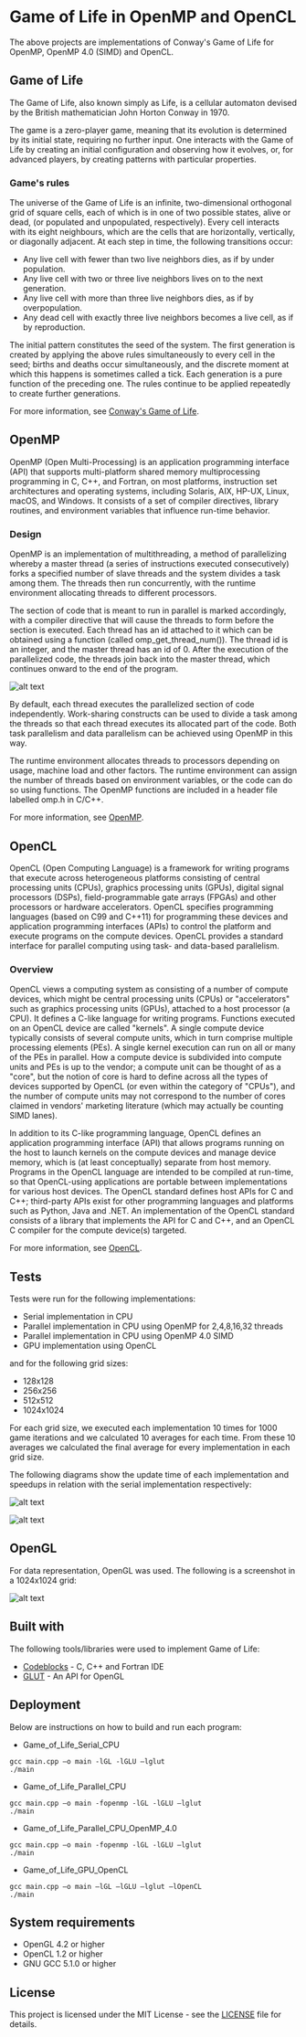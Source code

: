 # Game of Life in OpenMP and OpenCL

The above projects are implementations of Conway's Game of Life for OpenMP, OpenMP 4.0 (SIMD) and OpenCL.

## Game of Life

The Game of Life, also known simply as Life, is a cellular automaton devised by the British mathematician John Horton Conway in 1970.

The game is a zero-player game, meaning that its evolution is determined by its initial state, requiring no further input. One interacts with the Game of Life by creating an initial configuration and observing how it evolves, or, for advanced players, by creating patterns with particular properties.

### Game's rules

The universe of the Game of Life is an infinite, two-dimensional orthogonal grid of square cells, each of which is in one of two possible states, alive or dead, (or populated and unpopulated, respectively). Every cell interacts with its eight neighbours, which are the cells that are horizontally, vertically, or diagonally adjacent. At each step in time, the following transitions occur:

 *   Any live cell with fewer than two live neighbors dies, as if by under population.
 *   Any live cell with two or three live neighbors lives on to the next generation.
 *   Any live cell with more than three live neighbors dies, as if by overpopulation.
 *   Any dead cell with exactly three live neighbors becomes a live cell, as if by reproduction.

The initial pattern constitutes the seed of the system. The first generation is created by applying the above rules simultaneously to every cell in the seed; births and deaths occur simultaneously, and the discrete moment at which this happens is sometimes called a tick. Each generation is a pure function of the preceding one. The rules continue to be applied repeatedly to create further generations.

For more information, see [Conway's Game of Life](https://en.wikipedia.org/wiki/Conway%27s_Game_of_Life).

## OpenMP

OpenMP (Open Multi-Processing) is an application programming interface (API) that supports multi-platform shared memory multiprocessing programming in C, C++, and Fortran, on most platforms, instruction set architectures and operating systems, including Solaris, AIX, HP-UX, Linux, macOS, and Windows. It consists of a set of compiler directives, library routines, and environment variables that influence run-time behavior.

### Design

OpenMP is an implementation of multithreading, a method of parallelizing whereby a master thread (a series of instructions executed consecutively) forks a specified number of slave threads and the system divides a task among them. The threads then run concurrently, with the runtime environment allocating threads to different processors.

The section of code that is meant to run in parallel is marked accordingly, with a compiler directive that will cause the threads to form before the section is executed. Each thread has an id attached to it which can be obtained using a function (called omp_get_thread_num()). The thread id is an integer, and the master thread has an id of 0. After the execution of the parallelized code, the threads join back into the master thread, which continues onward to the end of the program.

![alt text](https://github.com/VasilisG/Game-of-Life-in-OpenMP-and-OpenCL/blob/master/Images/OpenMP.png)

By default, each thread executes the parallelized section of code independently. Work-sharing constructs can be used to divide a task among the threads so that each thread executes its allocated part of the code. Both task parallelism and data parallelism can be achieved using OpenMP in this way.

The runtime environment allocates threads to processors depending on usage, machine load and other factors. The runtime environment can assign the number of threads based on environment variables, or the code can do so using functions. The OpenMP functions are included in a header file labelled omp.h in C/C++.

For more information, see [OpenMP](https://www.openmp.org/).

## OpenCL

OpenCL (Open Computing Language) is a framework for writing programs that execute across heterogeneous platforms consisting of central processing units (CPUs), graphics processing units (GPUs), digital signal processors (DSPs), field-programmable gate arrays (FPGAs) and other processors or hardware accelerators. OpenCL specifies programming languages (based on C99 and C++11) for programming these devices and application programming interfaces (APIs) to control the platform and execute programs on the compute devices. OpenCL provides a standard interface for parallel computing using task- and data-based parallelism.

### Overview

OpenCL views a computing system as consisting of a number of compute devices, which might be central processing units (CPUs) or "accelerators" such as graphics processing units (GPUs), attached to a host processor (a CPU). It defines a C-like language for writing programs. Functions executed on an OpenCL device are called "kernels". A single compute device typically consists of several compute units, which in turn comprise multiple processing elements (PEs). A single kernel execution can run on all or many of the PEs in parallel. How a compute device is subdivided into compute units and PEs is up to the vendor; a compute unit can be thought of as a "core", but the notion of core is hard to define across all the types of devices supported by OpenCL (or even within the category of "CPUs"), and the number of compute units may not correspond to the number of cores claimed in vendors' marketing literature (which may actually be counting SIMD lanes).

In addition to its C-like programming language, OpenCL defines an application programming interface (API) that allows programs running on the host to launch kernels on the compute devices and manage device memory, which is (at least conceptually) separate from host memory. Programs in the OpenCL language are intended to be compiled at run-time, so that OpenCL-using applications are portable between implementations for various host devices. The OpenCL standard defines host APIs for C and C++; third-party APIs exist for other programming languages and platforms such as Python, Java and .NET. An implementation of the OpenCL standard consists of a library that implements the API for C and C++, and an OpenCL C compiler for the compute device(s) targeted.

For more information, see [OpenCL](https://www.khronos.org/opencl/).

## Tests

Tests were run for the following implementations:

* Serial implementation in CPU
* Parallel implementation in CPU using OpenMP for 2,4,8,16,32 threads
* Parallel implementation in CPU using OpenMP 4.0 SIMD
* GPU implementation using OpenCL

and for the following grid sizes:

* 128x128
* 256x256
* 512x512
* 1024x1024

For each grid size, we executed each implementation 10 times for 1000 game iterations and we calculated 10 averages for each time. From these 10 averages we calculated the final average for every implementation in each grid size.

The following diagrams show the update time of each implementation and speedups in relation with the serial implementation respectively:

![alt text](https://github.com/VasilisG/Game-of-Life-in-OpenMP-and-OpenCL/blob/master/Images/times.png)

![alt text](https://github.com/VasilisG/Game-of-Life-in-OpenMP-and-OpenCL/blob/master/Images/speedups.png)

## OpenGL

For data representation, OpenGL was used. The following is a screenshot in a 1024x1024 grid:

![alt text](https://github.com/VasilisG/Game-of-Life-in-OpenMP-and-OpenCL/blob/master/Images/gol_screenshot.png)

## Built with

The following tools/libraries were used to implement Game of Life:

* [Codeblocks](http://www.codeblocks.org/) -  C, C++ and Fortran IDE
* [GLUT](https://www.opengl.org/resources/libraries/glut/) - An API for OpenGL 


## Deployment

Below are instructions on how to build and run each program:

* Game_of_Life_Serial_CPU

```
gcc main.cpp –o main -lGL -lGLU –lglut 
./main
```

* Game_of_Life_Parallel_CPU

```
gcc main.cpp –o main -fopenmp -lGL -lGLU –lglut 
./main
```

* Game_of_Life_Parallel_CPU_OpenMP_4.0 

```
gcc main.cpp –o main -fopenmp -lGL -lGLU –lglut 
./main 
```

* Game_of_Life_GPU_OpenCL

```
gcc main.cpp –o main –lGL –lGLU –lglut –lOpenCL 
./main 
```

## System requirements

* OpenGL 4.2 or higher
* OpenCL 1.2 or higher
* GNU GCC 5.1.0 or higher

## License

This project is licensed under the MIT License - see the [LICENSE](https://github.com/VasilisG/Game-of-Life-in-OpenMP-and-OpenCL/blob/master/LICENSE) file for details.
